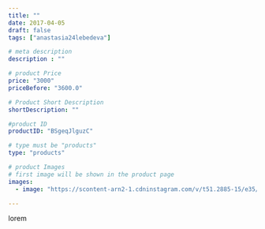 ```yaml
---
title: ""
date: 2017-04-05
draft: false
tags: ["anastasia24lebedeva"]

# meta description
description : ""

# product Price
price: "3000"
priceBefore: "3600.0"

# Product Short Description
shortDescription: ""

#product ID
productID: "BSgeqJlguzC"

# type must be "products"
type: "products"

# product Images
# first image will be shown in the product page
images:
  - image: "https://scontent-arn2-1.cdninstagram.com/v/t51.2885-15/e35/17663229_114377712388770_2438388938373595136_n.jpg?se=7&tp=1&_nc_ht=scontent-arn2-1.cdninstagram.com&_nc_cat=106&_nc_ohc=th_R9zAPev4AX-9Er2P&ccb=7-4&oh=f48d165772890e30f09f65e71517c9c5&oe=6081B8DC&ig_cache_key=MTQ4NjMyMjcxNDkzODYzMzQxMA%3D%3D.2-ccb7-4"

---
```

lorem
